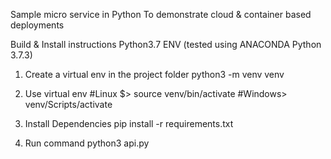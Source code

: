 Sample micro service in Python
To demonstrate cloud & container based deployments

Build & Install instructions
Python3.7 ENV (tested using  ANACONDA Python 3.7.3)
1. Create a virtual env in the project folder
python3 -m venv venv

2. Use virtual env
#Linux $> source venv/bin/activate
#Windows> venv/Scripts/activate

3. Install Dependencies
pip install -r requirements.txt

4. Run command
python3 api.py
